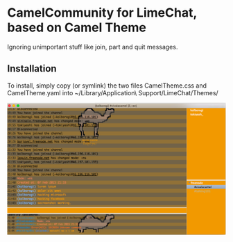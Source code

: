 # CamelCommunity for LimeChat, based on Camel Theme

Ignoring unimportant stuff like join, part and quit messages.

## Installation

To install, simply copy (or symlink) the two files CamelTheme.css and  CamelTheme.yaml
into ~/Library/Application\ Support/LimeChat/Themes/

![Camel Theme form LimeChat](https://raw.githubusercontent.com/DevCamel/CamelTheme/master/ScreenShot.png)
